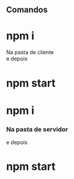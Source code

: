 ## Comandos  

# npm i   

Na pasta de cliente    
e depois 

# npm start

# npm i   

### Na pasta de servidor 

e depois 

# npm start
